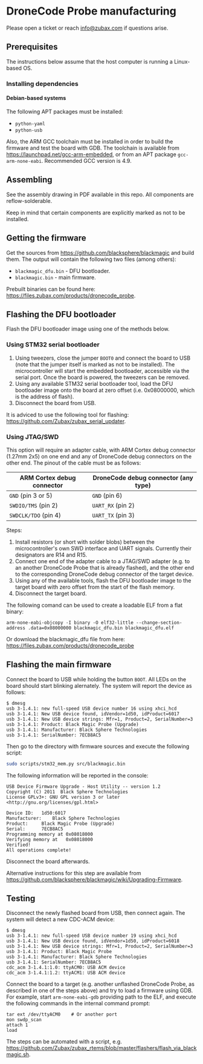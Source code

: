 # DroneCode Probe manufacturing

Please open a ticket or reach <info@zubax.com> if questions arise.

## Prerequisites

The instructions below assume that the host computer is running a Linux-based OS.

### Installing dependencies

#### Debian-based systems

The following APT packages must be installed:

* `python-yaml`
* `python-usb`

Also, the ARM GCC toolchain must be installed in order to build the firmware and test the board with GDB.
The toolchain is available from <https://launchpad.net/gcc-arm-embedded>,
or from an APT package `gcc-arm-none-eabi`.
Recommended GCC version is 4.9.

## Assembling

See the assembly drawing in PDF available in this repo.
All components are reflow-solderable.

Keep in mind that certain components are explicitly marked as not to be installed.

## Getting the firmware

Get the sources from <https://github.com/blacksphere/blackmagic> and build them.
The output will contain the following two files (among others):

* `blackmagic_dfu.bin` - DFU bootloader.
* `blackmagic.bin` - main firmware.

Prebuilt binaries can be found here: <https://files.zubax.com/products/dronecode_probe>.

## Flashing the DFU bootloader

Flash the DFU bootloader image using one of the methods below.

### Using STM32 serial bootloader

1. Using tweezers, close the jumper `BOOT0` and connect the board to USB
(note that the jumper itself is marked as not to be installed).
The microcontroller will start the embedded bootloader, accessible via the serial port.
Once the board is powered, the tweezers can be removed.
2. Using any available STM32 serial bootloader tool, load the DFU bootloader image onto the board at zero offset
(i.e. 0x08000000, which is the address of flash).
3. Disconnect the board from USB.

It is adviced to use the following tool for flashing: <https://github.com/Zubax/zubax_serial_updater>.

### Using JTAG/SWD

This option will require an adapter cable, with ARM Cortex debug connector (1.27mm 2x5) on one end
and any of DroneCode debug connectors on the other end. The pinout of the cable must be as follows:

ARM Cortex debug connector      | DroneCode debug connector (any type)
--------------------------------|-------------------------------------
`GND` (pin 3 or 5)              | `GND` (pin 6)
`SWDIO/TMS` (pin 2)             | `UART_RX` (pin 2)
`SWDCLK/TDO` (pin 4)            | `UART_TX` (pin 3)

Steps:

1. Install resistors (or short with solder blobs) between the microcontroller's own SWD interface and UART signals.
Currently their designators are R14 and R15.
2. Connect one end of the adapter cable to a JTAG/SWD adapter (e.g. to an another DroneCode Probe that is already
flashed), and the other end to the corresponding DroneCode debug connector of the target device.
3. Using any of the available tools, flash the DFU bootloader image to the target board with
zero offset from the start of the flash memory.
4. Disconnect the target board.

The following comand can be used to create a loadable ELF from a flat binary:

    arm-none-eabi-objcopy -I binary -O elf32-little --change-section-address .data=0x08000000 blackmagic_dfu.bin blackmagic_dfu.elf

Or download the blackmagic_dfu file from here: <https://files.zubax.com/products/dronecode_probe> 

## Flashing the main firmware

Connect the board to USB while holding the button `BOOT`.
All LEDs on the board should start blinking alernately.
The system will report the device as follows:

```
$ dmesg
usb 3-1.4.1: new full-speed USB device number 16 using xhci_hcd
usb 3-1.4.1: New USB device found, idVendor=1d50, idProduct=6017
usb 3-1.4.1: New USB device strings: Mfr=1, Product=2, SerialNumber=3
usb 3-1.4.1: Product: Black Magic Probe (Upgrade)
usb 3-1.4.1: Manufacturer: Black Sphere Technologies
usb 3-1.4.1: SerialNumber: 7ECB8AC5
```

Then go to the directory with firmware sources and execute the following script:

```bash
sudo scripts/stm32_mem.py src/blackmagic.bin
```
The following information will be reported in the console:

```
USB Device Firmware Upgrade - Host Utility -- version 1.2
Copyright (C) 2011  Black Sphere Technologies
License GPLv3+: GNU GPL version 3 or later <http://gnu.org/licenses/gpl.html>

Device ID:	 1d50:6017
Manufacturer:	 Black Sphere Technologies
Product:	 Black Magic Probe (Upgrade)
Serial:		 7ECB8AC5
Programming memory at 0x08018000
Verifying memory at   0x08018000
Verified!
All operations complete!
```

Disconnect the board afterwards.

Alternative instructions for this step are available from
<https://github.com/blacksphere/blackmagic/wiki/Upgrading-Firmware>.

## Testing

Disconnect the newly flashed board from USB, then connect again.
The system will detect a new CDC-ACM device:

```
$ dmesg
usb 3-1.4.1: new full-speed USB device number 19 using xhci_hcd
usb 3-1.4.1: New USB device found, idVendor=1d50, idProduct=6018
usb 3-1.4.1: New USB device strings: Mfr=1, Product=2, SerialNumber=3
usb 3-1.4.1: Product: Black Magic Probe
usb 3-1.4.1: Manufacturer: Black Sphere Technologies
usb 3-1.4.1: SerialNumber: 7ECB8AC5
cdc_acm 3-1.4.1:1.0: ttyACM0: USB ACM device
cdc_acm 3-1.4.1:1.2: ttyACM1: USB ACM device
```

Connect the board to a target (e.g. another unflashed DroneCode Probe, as described in one of the steps above)
and try to load a firmware using GDB.
For example, start `arm-none-eabi-gdb` providing path to the ELF,
and execute the following commands in the internal command prompt:

```
tar ext /dev/ttyACM0    # Or another port
mon swdp_scan
attach 1
load
```

The steps can be automated with a script, e.g.
<https://github.com/Zubax/zubax_rtems/blob/master/flashers/flash_via_blackmagic.sh>.
